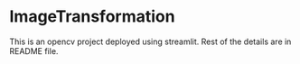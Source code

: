 # ImageTransformation
This is an opencv project deployed using streamlit. Rest of the details are in README file.
